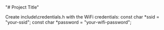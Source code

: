 "# Project Title"

Create include\credentials.h with the WiFi credentials:
const char *ssid = "your-ssid";
const char *password = "your-wifi-password";
